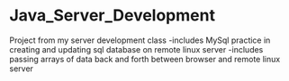 # Java_Server_Development
Project from my server development class
-includes MySql practice in creating and updating sql database on remote linux server
-includes passing arrays of data back and forth between browser and remote linux server
